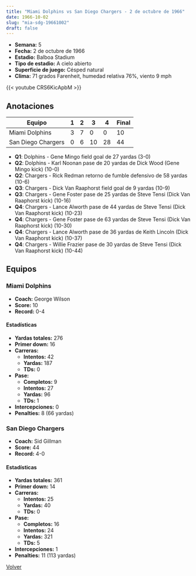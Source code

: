 ```yaml
---
title: "Miami Dolphins vs San Diego Chargers - 2 de octubre de 1966"
date: 1966-10-02
slug: "mia-sdg-19661002"
draft: false
---
```


- **Semana:** 5
- **Fecha:** 2 de octubre de 1966
- **Estadio:** Balboa Stadium
- **Tipo de estadio:** A cielo abierto
- **Superficie de juego:** Césped natural
- **Clima:** 71 grados Farenheit, humedad relativa 76%, viento 9 mph


{{< youtube CRS6KicApbM >}}


## Anotaciones
| Equipo | 1 | 2 | 3 | 4 | Final |
|--------|---|---|---|---|-------|
| Miami Dolphins  | 3 | 7 | 0 | 0  | 10 |
| San Diego Chargers  | 0 | 6 | 10 | 28  | 44 |
- **Q1**: Dolphins - Gene Mingo field goal de 27 yardas (3-0)
- **Q2**: Dolphins - Karl Noonan pase de 20 yardas de Dick Wood (Gene Mingo kick) (10-0)
- **Q2**: Chargers - Rick Redman retorno de fumble defensivo de 58 yardas (10-6)
- **Q3**: Chargers - Dick Van Raaphorst field goal de 9 yardas (10-9)
- **Q3**: Chargers - Gene Foster pase de 25 yardas de Steve Tensi (Dick Van Raaphorst kick) (10-16)
- **Q4**: Chargers - Lance Alworth pase de 44 yardas de Steve Tensi (Dick Van Raaphorst kick) (10-23)
- **Q4**: Chargers - Gene Foster pase de 63 yardas de Steve Tensi (Dick Van Raaphorst kick) (10-30)
- **Q4**: Chargers - Lance Alworth pase de 36 yardas de Keith Lincoln (Dick Van Raaphorst kick) (10-37)
- **Q4**: Chargers - Willie Frazier pase de 30 yardas de Steve Tensi (Dick Van Raaphorst kick) (10-44)


## Equipos


### Miami Dolphins
* **Coach:** George Wilson
* **Score:** 10
* **Record:** 0-4
#### Estadísticas
* **Yardas totales:** 276
* **Primer down:** 16
* **Carreras:**
  * **Intentos:** 42
  * **Yardas:** 187
  * **TDs:** 0
* **Pase:**
  * **Completos:** 9
  * **Intentos:** 27
  * **Yardas:** 96
  * **TDs:** 1
* **Intercepciones:** 0
* **Penalties:** 8 (66 yardas)

### San Diego Chargers
* **Coach:** Sid Gillman
* **Score:** 44
* **Record:** 4-0
#### Estadísticas
* **Yardas totales:** 361
* **Primer down:** 14
* **Carreras:**
  * **Intentos:** 25
  * **Yardas:** 40
  * **TDs:** 0
* **Pase:**
  * **Completos:** 16
  * **Intentos:** 24
  * **Yardas:** 321
  * **TDs:** 5
* **Intercepciones:** 1
* **Penalties:** 11 (113 yardas)


[Volver](/historia/1966)
